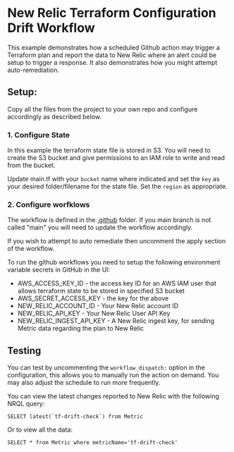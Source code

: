 # New Relic Terraform Configuration Drift Workflow
This example demonstrates how a scheduled Github action may trigger a Terraform plan and report the data to New Relic where an alert could be setup to trigger a response. It also demonstrates how you might attempt auto-remediation.


## Setup:
Copy all the files from the project to your own repo and configure accordingly as described below.

### 1. Configure State
In this example the terraform state file is stored in S3. You will need to create the S3 bucket and give permissions to an IAM role to write and read from the bucket. 

Update main.tf with your `bucket` name where indicated and set the `key` as your desired folder/filename for the state file. Set the `region` as appropriate.

### 2. Configure worfklows
The workflow is defined in the [.github](./.github) folder. If you main branch is not called "main" you will need to update the workflow accordingly.

If you wish to attempt to auto remediate then uncomment the apply section of the workflow.

To run the github workflows you need to setup the following environment variable secrets in GitHub in the UI:

- AWS_ACCESS_KEY_ID - the access key ID for an AWS IAM user that allows terraform state to be stored in specified S3 bucket
- AWS_SECRET_ACCESS_KEY - the key for the above 
- NEW_RELIC_ACCOUNT_ID - Your New Relic account ID
- NEW_RELIC_API_KEY - Your New Relic User API Key
- NEW_RELIC_INGEST_API_KEY - A New Relic ingest key, for sending Metric data regarding the plan to New Relic

## Testing
You can test by uncommenting the `workflow_dispatch:` option in the configuration, this allows you to manually run the action on demand. You may also adjust the schedule to run more frequently.

You can view the latest changes reported to New Relic with the following NRQL query:

```
SELECT latest(`tf-drift-check`) from Metric
```

Or to view all the data:
```
SELECT * from Metric where metricName='tf-drift-check'
```
